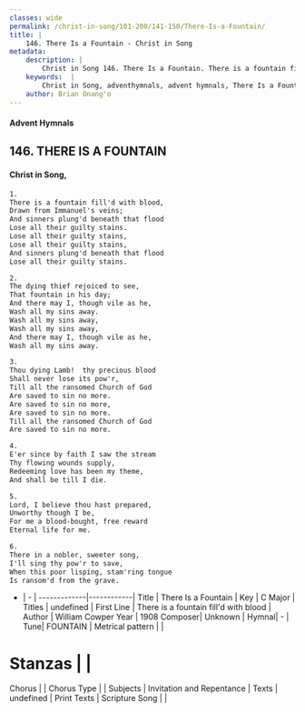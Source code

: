 ```yaml
---
classes: wide
permalink: /christ-in-song/101-200/141-150/There-Is-a-Fountain/
title: |
    146. There Is a Fountain - Christ in Song
metadata:
    description: |
        Christ in Song 146. There Is a Fountain. There is a fountain fill'd with blood, Drawn from Immanuel's veins; And sinners plung'd beneath that flood Lose all their guilty stains. Lose all their guilty stains, Lose all their guilty stains, And sinners plung'd beneath that flood Lose all their guilty stains.
    keywords:  |
        Christ in Song, adventhymnals, advent hymnals, There Is a Fountain, There is a fountain fill'd with blood. 
    author: Brian Onang'o
---
```


#### Advent Hymnals
## 146. THERE IS A FOUNTAIN
####  Christ in Song,

```txt
1.
There is a fountain fill'd with blood,
Drawn from Immanuel's veins;
And sinners plung'd beneath that flood
Lose all their guilty stains.
Lose all their guilty stains,
Lose all their guilty stains,
And sinners plung'd beneath that flood
Lose all their guilty stains.

2.
The dying thief rejoiced to see,
That fountain in his day;
And there may I, though vile as he,
Wash all my sins away.
Wash all my sins away,
Wash all my sins away,
And there may I, though vile as he,
Wash all my sins away.

3.
Thou dying Lamb!  thy precious blood
Shall never lose its pow'r,
Till all the ransomed Church of God
Are saved to sin no more.
Are saved to sin no more,
Are saved to sin no more.
Till all the ransomed Church of God
Are saved to sin no more.

4.
E'er since by faith I saw the stream
Thy flowing wounds supply,
Redeeming love has been my theme,
And shall be till I die.

5.
Lord, I believe thou hast prepared,
Unworthy though I be,
For me a blood-bought, free reward
Eternal life for me.

6.
There in a nobler, sweeter song,
I'll sing thy pow'r to save,
When this poor lisping, stam'ring tongue
Is ransom'd from the grave.


```

- |   -  |
-------------|------------|
Title | There Is a Fountain |
Key | C Major |
Titles | undefined |
First Line | There is a fountain fill'd with blood |
Author | William Cowper
Year | 1908
Composer| Unknown |
Hymnal|  - |
Tune| FOUNTAIN |
Metrical pattern | |
# Stanzas |  |
Chorus |  |
Chorus Type |  |
Subjects | Invitation and Repentance |
Texts | undefined |
Print Texts | 
Scripture Song |  |
    
